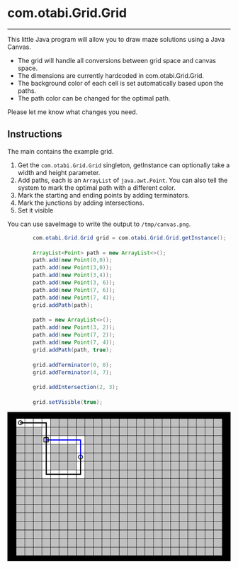 # com.otabi.Grid.Grid
---
This little Java program will allow you to draw maze solutions using a Java Canvas.
* The grid will handle all conversions between grid space and canvas space. 
* The dimensions are currently hardcoded in com.otabi.Grid.Grid.
* The background color of each cell is set automatically based upon the paths.
* The path color can be changed for the optimal path.

Please let me know what changes you need.

## Instructions

The main contains the example grid.

1. Get the ```com.otabi.Grid.Grid``` singleton, getInstance can optionally take a width and height parameter.
1. Add paths, each is an ```ArrayList``` of ```java.awt.Point```. You can also tell the system to mark the optimal path with a different color.
1. Mark the starting and ending points by adding terminators.
1. Mark the junctions by adding intersections.
1. Set it visible

You can use saveImage to write the output to ```/tmp/canvas.png```.
```java
        com.otabi.Grid.Grid grid = com.otabi.Grid.Grid.getInstance();

        ArrayList<Point> path = new ArrayList<>();
        path.add(new Point(0,0));
        path.add(new Point(3,0));
        path.add(new Point(3,4));
        path.add(new Point(3, 6));
        path.add(new Point(7, 6));
        path.add(new Point(7, 4));
        grid.addPath(path);

        path = new ArrayList<>();
        path.add(new Point(3, 2));
        path.add(new Point(7, 2));
        path.add(new Point(7, 4));
        grid.addPath(path, true);

        grid.addTerminator(0, 0);
        grid.addTerminator(4, 7);

        grid.addIntersection(2, 3);

        grid.setVisible(true);

```
![](canvas.png)